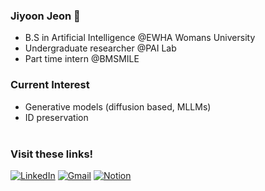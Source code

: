 ### Jiyoon Jeon 🐶

- B.S in Artificial Intelligence @EWHA Womans University<br>
- Undergraduate researcher @PAI Lab<br>
- Part time intern @BMSMILE<br>

### Current Interest 
- Generative models (diffusion based, MLLMs)
- ID preservation <br><br>

### Visit these links!
[![LinkedIn](https://img.shields.io/badge/linkedin-%230077B5.svg?style=for-the-badge&logo=linkedin&logoColor=white)](https://www.linkedin.com/in/jiyoonjeonai/)
[![Gmail](https://img.shields.io/badge/Gmail-D14836?style=for-the-badge&logo=gmail&logoColor=white&link=mailto:jyunejeon@gmail.com)](mailto:jyunejeon@gmail.com)
[![Notion](https://img.shields.io/badge/Notion-%23000000.svg?style=for-the-badge&logo=notion&logoColor=white)](https://www.notion.so/Jiyoon-s-Notion-16f8e2ec5d7a808e8dafd75f1d0d6604?source=copy_link)
